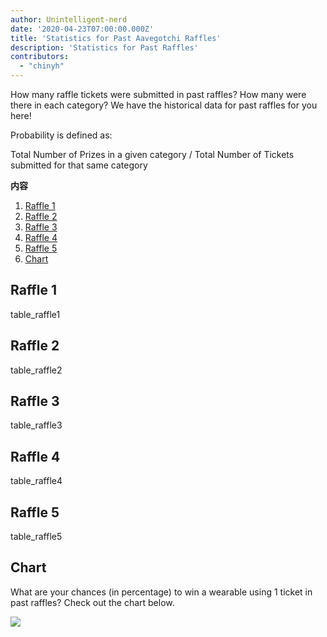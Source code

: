 ```yaml
---
author: Unintelligent-nerd
date: '2020-04-23T07:00:00.000Z'
title: 'Statistics for Past Aavegotchi Raffles'
description: 'Statistics for Past Raffles'
contributors:
  - "chinyh"
---
```


How many raffle tickets were submitted in past raffles? How many were there in each category? We have the historical data for past raffles for you here!

Probability is defined as:

Total Number of Prizes in a given category / Total Number of Tickets submitted for that same category

<div class="contentsBox">

**内容**

<ol>
<li><a href=#raffle-1>Raffle 1</a></li>
<li><a href=#raffle-2>Raffle 2</a></li>
<li><a href=#raffle-3>Raffle 3</a></li>
<li><a href=#raffle-4>Raffle 4</a></li>
<li><a href=#raffle-5>Raffle 5</a></li>
<li><a href=#chart>Chart</a></li>
</ol>

</div>

## Raffle 1
table_raffle1

## Raffle 2
table_raffle2

## Raffle 3
table_raffle3

## Raffle 4
table_raffle4

## Raffle 5
table_raffle5

## Chart

What are your chances (in percentage) to win a wearable using 1 ticket in past raffles? Check out the chart below.

<img src="/raffles-stats/raffle-stats-chart.png" />